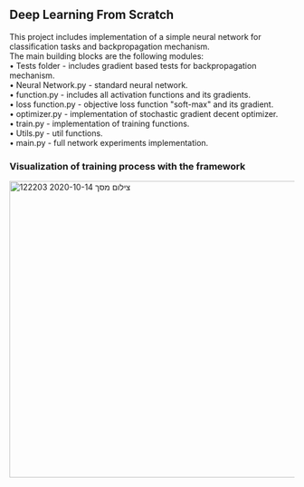 ## Deep Learning From Scratch
This project includes implementation of a simple neural network for classification tasks and backpropagation mechanism.<br />
The main building blocks are the following modules:<br />
• Tests folder - includes gradient based tests for backpropagation mechanism.<br />
• Neural Network.py - standard neural network.<br />
• function.py - includes all activation functions and its gradients.<br />
• loss function.py - objective loss function "soft-max" and its gradient.<br />
• optimizer.py - implementation of stochastic gradient decent optimizer.<br />
• train.py - implementation of training functions.<br />
• Utils.py - util functions.<br />
• main.py - full network experiments implementation.<br />

### Visualization of training process with the framework
<img width="523" alt="צילום מסך 2020-10-14 122203" src="https://user-images.githubusercontent.com/17856801/95970066-2eac9b80-0e18-11eb-86ce-bcbcaaf9577e.png">

